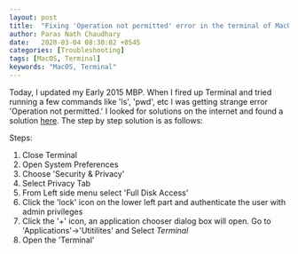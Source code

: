 ```yaml
---
layout: post
title:  "Fixing 'Operation not permitted' error in the terminal of MacOS"
author: Paras Nath Chaudhary
date:   2020-03-04 08:30:02 +0545
categories: [Troubleshooting]
tags: [MacOS, Terminal]
keywords: "MacOS, Terminal"
---
```


Today, I updated my Early 2015 MBP. When I fired up Terminal and tried running a few commands like 'ls', 'pwd', etc I was getting strange error 'Operation not permitted.' I looked for solutions on the internet and found a solution [here](https://osxdaily.com/2018/10/09/fix-operation-not-permitted-terminal-error-macos/). The step by step solution is as follows:
<!--more-->  

Steps:  
1. Close Terminal  
2. Open System Preferences  
3. Choose 'Security & Privacy'  
4. Select Privacy Tab  
5. From Left side menu select 'Full Disk Access'  
6. Click the 'lock' icon on the lower left part and authenticate the user with admin privileges  
7. Click the '+' icon, an application chooser dialog box will open. Go to 'Applications'->'Utitilites' and Select *Terminal*  
8. Open the 'Terminal'  